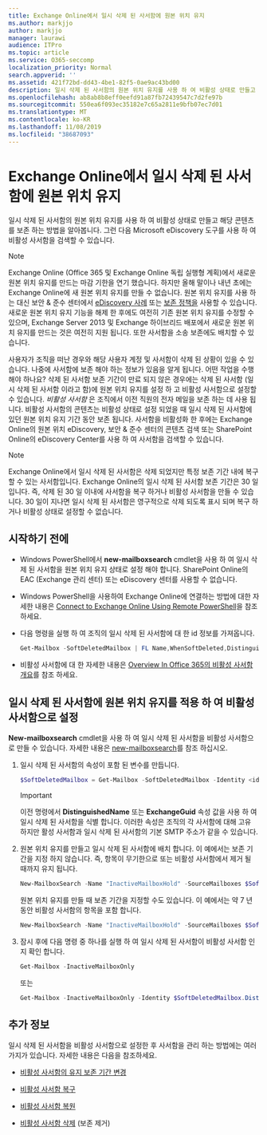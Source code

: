 ```yaml
---
title: Exchange Online에서 일시 삭제 된 사서함에 원본 위치 유지
ms.author: markjjo
author: markjjo
manager: laurawi
audience: ITPro
ms.topic: article
ms.service: O365-seccomp
localization_priority: Normal
search.appverid: ''
ms.assetid: 421f72bd-dd43-4be1-82f5-0ae9ac43bd00
description: 일시 삭제 된 사서함의 원본 위치 유지를 사용 하 여 비활성 상태로 만들고 해당 콘텐츠를 보존 하는 방법을 알아봅니다. 그런 다음 Microsoft eDiscovery 도구를 사용 하 여 비활성 사서함을 검색할 수 있습니다.
ms.openlocfilehash: ab8ab8b8eff0eefd91a87fb72439547c7d2fe97b
ms.sourcegitcommit: 550ea6f093ec35182e7c65a2811e9bfb07ec7d01
ms.translationtype: MT
ms.contentlocale: ko-KR
ms.lasthandoff: 11/08/2019
ms.locfileid: "38687093"
---
```

# <a name="put-an-in-place-hold-on-a-soft-deleted-mailbox-in-exchange-online"></a>Exchange Online에서 일시 삭제 된 사서함에 원본 위치 유지

일시 삭제 된 사서함의 원본 위치 유지를 사용 하 여 비활성 상태로 만들고 해당 콘텐츠를 보존 하는 방법을 알아봅니다. 그런 다음 Microsoft eDiscovery 도구를 사용 하 여 비활성 사서함을 검색할 수 있습니다.
  
> [!NOTE]
> Exchange Online (Office 365 및 Exchange Online 독립 실행형 계획)에서 새로운 원본 위치 유지를 만드는 마감 기한을 연기 했습니다. 하지만 올해 말이나 내년 초에는 Exchange Online에 새 원본 위치 유지를 만들 수 없습니다. 원본 위치 유지를 사용 하는 대신 보안 & 준수 센터에서 [eDiscovery 사례](https://go.microsoft.com/fwlink/?linkid=780738) 또는 [보존 정책을](https://go.microsoft.com/fwlink/?linkid=827811) 사용할 수 있습니다. 새로운 원본 위치 유지 기능을 해제 한 후에도 여전히 기존 원본 위치 유지를 수정할 수 있으며, Exchange Server 2013 및 Exchange 하이브리드 배포에서 새로운 원본 위치 유지를 만드는 것은 여전히 지원 됩니다. 또한 사서함을 소송 보존에도 배치할 수 있습니다. 
  
사용자가 조직을 떠난 경우와 해당 사용자 계정 및 사서함이 삭제 된 상황이 있을 수 있습니다. 나중에 사서함에 보존 해야 하는 정보가 있음을 알게 됩니다. 어떤 작업을 수행 해야 하나요? 삭제 된 사서함 보존 기간이 만료 되지 않은 경우에는 삭제 된 사서함 (일시 삭제 된 사서함 이라고 함)에 원본 위치 유지를 설정 하 고 비활성 사서함으로 설정할 수 있습니다. *비활성 사서함* 은 조직에서 이전 직원의 전자 메일을 보존 하는 데 사용 됩니다. 비활성 사서함의 콘텐츠는 비활성 상태로 설정 되었을 때 일시 삭제 된 사서함에 있던 원본 위치 유지 기간 동안 보존 됩니다. 사서함을 비활성화 한 후에는 Exchange Online의 원본 위치 eDiscovery, 보안 & 준수 센터의 콘텐츠 검색 또는 SharePoint Online의 eDiscovery Center를 사용 하 여 사서함을 검색할 수 있습니다. 
  
> [!NOTE]
> Exchange Online에서 일시 삭제 된 사서함은 삭제 되었지만 특정 보존 기간 내에 복구할 수 있는 사서함입니다. Exchange Online의 일시 삭제 된 사서함 보존 기간은 30 일입니다. 즉, 삭제 된 30 일 이내에 사서함을 복구 하거나 비활성 사서함을 만들 수 있습니다. 30 일이 지나면 일시 삭제 된 사서함은 영구적으로 삭제 되도록 표시 되며 복구 하거나 비활성 상태로 설정할 수 없습니다. 
  
## <a name="before-you-begin"></a>시작하기 전에

- Windows PowerShell에서 **new-mailboxsearch** cmdlet을 사용 하 여 일시 삭제 된 사서함을 원본 위치 유지 상태로 설정 해야 합니다. SharePoint Online의 EAC (Exchange 관리 센터) 또는 eDiscovery 센터를 사용할 수 없습니다. 

- Windows PowerShell을 사용하여 Exchange Online에 연결하는 방법에 대한 자세한 내용은 [Connect to Exchange Online Using Remote PowerShell](https://go.microsoft.com/fwlink/p/?linkid=396554)을 참조하세요.

- 다음 명령을 실행 하 여 조직의 일시 삭제 된 사서함에 대 한 id 정보를 가져옵니다. 

  ```powershell
  Get-Mailbox -SoftDeletedMailbox | FL Name,WhenSoftDeleted,DistinguishedName,ExchangeGuid,PrimarySmtpAddress
  ```

- 비활성 사서함에 대 한 자세한 내용은 [Overview In Office 365의 비활성 사서함 개요](inactive-mailboxes-in-office-365.md)를 참조 하세요.

## <a name="put-an-in-place-hold-on-a-soft-deleted-mailbox-to-make-it-an-inactive-mailbox"></a>일시 삭제 된 사서함에 원본 위치 유지를 적용 하 여 비활성 사서함으로 설정

**New-mailboxsearch** cmdlet을 사용 하 여 일시 삭제 된 사서함을 비활성 사서함으로 만들 수 있습니다. 자세한 내용은 [new-mailboxsearch](https://technet.microsoft.com/library/74303b47-bb49-407c-a43b-590356eae35c.aspx)를 참조 하십시오.
  
1. 일시 삭제 된 사서함의 속성이 포함 된 변수를 만듭니다.

   ```powershell
   $SoftDeletedMailbox = Get-Mailbox -SoftDeletedMailbox -Identity <identity of soft-deleted mailbox>
   ```

    > [!IMPORTANT]
    > 이전 명령에서 **DistinguishedName** 또는 **ExchangeGuid** 속성 값을 사용 하 여 일시 삭제 된 사서함을 식별 합니다. 이러한 속성은 조직의 각 사서함에 대해 고유 하지만 활성 사서함과 일시 삭제 된 사서함의 기본 SMTP 주소가 같을 수 있습니다. 
  
2. 원본 위치 유지를 만들고 일시 삭제 된 사서함에 배치 합니다. 이 예에서는 보존 기간을 지정 하지 않습니다. 즉, 항목이 무기한으로 또는 비활성 사서함에서 제거 될 때까지 유지 됩니다.

   ```powershell
   New-MailboxSearch -Name "InactiveMailboxHold" -SourceMailboxes $SoftDeletedMailbox.DistinguishedName -InPlaceHoldEnabled $true
    ```

   원본 위치 유지를 만들 때 보존 기간을 지정할 수도 있습니다. 이 예에서는 약 7 년 동안 비활성 사서함의 항목을 포함 합니다.

   ```powershell
   New-MailboxSearch -Name "InactiveMailboxHold" -SourceMailboxes $SoftDeletedMailbox.DistinguishedName -InPlaceHoldEnabled $true -ItemHoldPeriod 2777
   ```

3. 잠시 후에 다음 명령 중 하나를 실행 하 여 일시 삭제 된 사서함이 비활성 사서함 인지 확인 합니다.

   ```powershell
   Get-Mailbox -InactiveMailboxOnly
   ```

    또는
    
   ```powershell
   Get-Mailbox -InactiveMailboxOnly -Identity $SoftDeletedMailbox.DistinguishedName  | FL IsInactiveMailbox
   ```

## <a name="more-information"></a>추가 정보

일시 삭제 된 사서함을 비활성 사서함으로 설정한 후 사서함을 관리 하는 방법에는 여러 가지가 있습니다. 자세한 내용은 다음을 참조하세요.
  
- [비활성 사서함의 유지 보존 기간 변경](change-the-hold-duration-for-an-inactive-mailbox.md)

- [비활성 사서함 복구](recover-an-inactive-mailbox.md)

- [비활성 사서함 복원](restore-an-inactive-mailbox.md)

- [비활성 사서함 삭제](delete-an-inactive-mailbox.md) (보존 제거)
